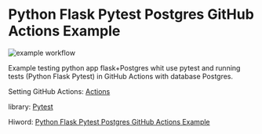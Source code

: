 # Python Flask Pytest Postgres GitHub Actions Example

![example workflow](https://github.com/hiworldOne/python_flask_pytest_postgres_github_actions_example/actions/workflows/python-app.yml/badge.svg)

Example testing python app flask+Postgres whit use pytest and 
running tests (Python Flask Pytest) in GitHub Actions with database Postgres.  

Setting GitHub Actions: [Actions](https://github.com/hiworldOne/python_flask_pytest_postgresql_github_actions_example/blob/main/.github/workflows/python-app.yml)

library: [Pytest](https://pytest.org)

Hiword: [Python Flask Pytest Postgres GitHub Actions Example](https://hiworld.one/post/Python-Flask-Pytest-Postgres-GitHub-Actions-Example
)


